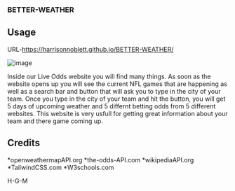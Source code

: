 ### BETTER-WEATHER

## Usage

URL-https://harrisonnoblett.github.io/BETTER-WEATHER/

![image](https://user-images.githubusercontent.com/72479406/101063513-7e762c00-3558-11eb-9b35-2b3227a7987d.png)

Inside our Live Odds website you will find many things. As soon as the website opens up you will see the current NFL games that are happening as well as a search bar and button that will ask you to type in the city of your team. Once you type in the city of your team and hit the button, you will get 5 days of upcoming weather and 5 differnt betting odds from 5 different websites. This website is very usfull for getting great information about your team and there game coming up. 
 
## Credits
*openweathermapAPI.org
*the-odds-API.com
*wikipediaAPI.org
*TailwindCSS.com
*W3schools.com




H-G-M 
